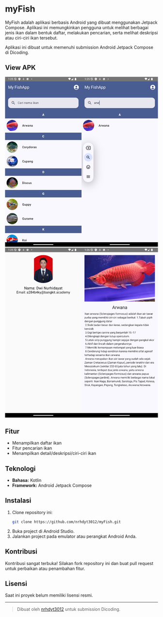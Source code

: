 # myFish

MyFish adalah aplikasi berbasis Android yang dibuat menggunakan Jetpack Compose. Aplikasi ini memungkinkan pengguna untuk melihat berbagai jenis ikan dalam bentuk daftar, melakukan pencarian, serta melihat deskripsi atau ciri-ciri ikan tersebut.

Aplikasi ini dibuat untuk memenuhi submission Android Jetpack Compose di Dicoding.

## View APK

![View1](https://github.com/nrhdyt3012/myFish/blob/main/Screenshot_20250526_132513_Screenshot_20250526_132550.jpeg)
![View2](https://github.com/nrhdyt3012/myFish/blob/main/Screenshot_20250526_132559_Screenshot_20250526_132656.jpeg)

## Fitur

- Menampilkan daftar ikan
- Fitur pencarian ikan
- Menampilkan detail/deskripsi/ciri-ciri ikan

## Teknologi

- **Bahasa:** Kotlin
- **Framework:** Android Jetpack Compose

## Instalasi

1. Clone repository ini:
   ```bash
   git clone https://github.com/nrhdyt3012/myFish.git
   ```
2. Buka project di Android Studio.
3. Jalankan project pada emulator atau perangkat Android Anda.

## Kontribusi

Kontribusi sangat terbuka! Silakan fork repository ini dan buat pull request untuk perbaikan atau penambahan fitur.

## Lisensi

Saat ini proyek belum memiliki lisensi resmi.

---

> Dibuat oleh [nrhdyt3012](https://github.com/nrhdyt3012) untuk submission Dicoding.
